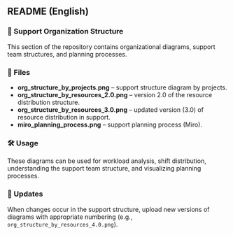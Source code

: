 ## README (English)

### 📂 Support Organization Structure

This section of the repository contains organizational diagrams, support team structures, and planning processes.

### 📌 Files
- **org_structure_by_projects.png** – support structure diagram by projects.
- **org_structure_by_resources_2.0.png** – version 2.0 of the resource distribution structure.
- **org_structure_by_resources_3.0.png** – updated version (3.0) of resource distribution in support.
- **miro_planning_process.png** – support planning process (Miro).

### 🛠 Usage
These diagrams can be used for workload analysis, shift distribution, understanding the support team structure, and visualizing planning processes.

### 📢 Updates
When changes occur in the support structure, upload new versions of diagrams with appropriate numbering (e.g., `org_structure_by_resources_4.0.png`).

